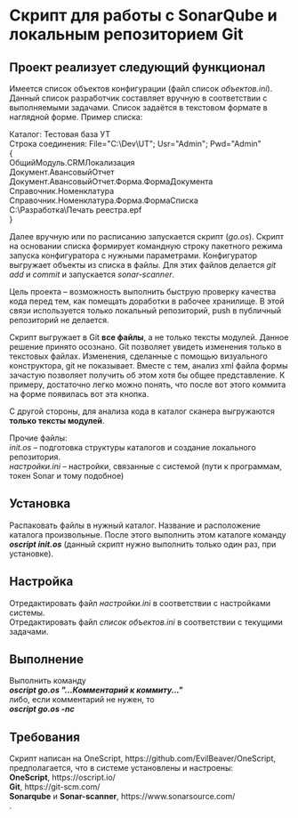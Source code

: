 <h1>Скрипт для работы с SonarQube и локальным репозиторием Git</h1>

<h2>Проект реализует следующий функционал</h2>

Имеется список объектов конфигурации (файл список <i>объектов.ini</i>). Данный список разработчик составляет вручную в соответствии с выполняемыми задачами. Список задаётся в текстовом формате в наглядной форме. Пример списка:

Каталог: Тестовая база УТ<br>
Строка соединения: File="C:\Dev\UT"; Usr="Admin"; Pwd="Admin"<br>
{<br>
ОбщийМодуль.CRMЛокализация<br>
Документ.АвансовыйОтчет<br>
Документ.АвансовыйОтчет.Форма.ФормаДокумента<br>
Справочник.Номенклатура<br>
Справочник.Номенклатура.Форма.ФормаСписка<br>
C:\Разработка\Печать реестра.epf<br>
}

Далее вручную или по расписанию запускается скрипт (<i>go.os</i>). Скрипт на основании списка формирует командную строку пакетного режима запуска конфигуратора с нужными параметрами. Конфигуратор выгружает объекты из списка в файлы. Для этих файлов делается <i>git</i> <i>add</i> и <i>commit</i> и запускается <i>sonar-scanner</i>.

Цель проекта – возможность выполнить быструю проверку качества кода перед тем, как помещать доработки в рабочее хранилище. В этой связи используется только локальный репозиторий, push в публичный репозиторий не делается.

Скрипт выгружает в Git <b>все файлы</b>, а не только тексты модулей. Данное решение принято осознано. Git позволяет увидеть изменения только в текстовых файлах. Изменения, сделанные с помощью визуального конструктора, git не показывает. Вместе с тем, анализ xml файла формы зачастую позволяет получить об этом хотя бы общее представление. К примеру, достаточно легко можно понять, что после вот этого коммита на форме появилась вот эта кнопка.

С другой стороны, для анализа кода в каталог сканера выгружаются <b>только тексты модулей</b>.

Прочие файлы:<br> 
<i>init.os</i> – подготовка структуры каталогов и создание локального репозитория.<br>
<i>настройки.ini</i> – настройки, связанные с системой (пути к программам, токен Sonar и тому подобное)

<h2>Установка</h2>
Распаковать файлы в нужный каталог. Название и расположение каталога произвольные. После этого выполнить этом каталоге команду <i><b>oscript init.os</b></i> (данный скрипт нужно выполнить только один раз, при установке).

<h2>Настройка</h2>
Отредактировать файл <i>настройки.ini</i> в соответствии с настройками системы.<br>
Отредактировать файл <i>список объектов.ini</i> в соответствии с текущими задачами.

<h2>Выполнение</h2>
Выполнить команду<br> 
<i><b>oscript go.os "...Комментарий к коммиту..."</b></i><br>
либо, если комментарий не нужен, то <br>
<i><b>oscript go.os -nc</b></i>

<h2>Требования</h2>
Скрипт написан на OneScript, https://github.com/EvilBeaver/OneScript, предполагается, что в системе установлены и настроены:<br>
<b>OneScript</b>, https://oscript.io/<br>
<b>Git</b>, https://git-scm.com/<br>
<b>Sonarqube</b> и <b>Sonar-scanner</b>, https://www.sonarsource.com/<br>.
